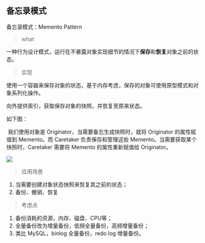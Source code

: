## 备忘录模式

备忘录模式：Memento Pattern

> what

一种行为设计模式，运行在不暴露对象实现细节的情况下**保存**和**恢复**对象之前的状态。

> 实现

使用一个容器来保存对象的状态，基于内存考虑，保存的对象可使用原型模式和对象系列化操作。

向外提供索引，获取保存对象的快照，并恢复至原来状态。



如下图：

​	我们使用对象是 Originator，当需要备忘生成快照时，就将 Originator 的属性赋值到 Memento。而 Caretaker 负责保存和管理这些 Memento。当需要获取某个快照时，Caretaker 需要将 Memento 的属性重新赋值给 Originator。

![](https://s2.loli.net/2023/09/03/gjMXJ7AKBNwHf3T.png)

> 应用场景

1. 当需要创建对象状态快照来恢复其之前的状态；
1. 备份、撤销、恢复

> 考虑点

1. 备份消耗的资源，内存、磁盘、CPU等；
2. 全量备份改为增量备份，低频全量备份，高频增量备份；
3. 类比 MySQL，binlog 全量备份，redo log 增量备份。

